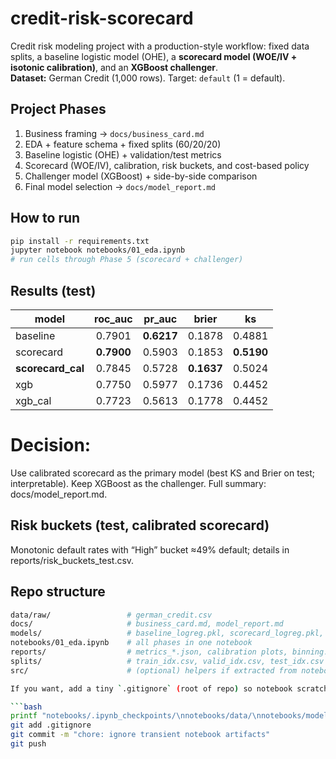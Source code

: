 # credit-risk-scorecard

Credit risk modeling project with a production-style workflow: fixed data splits, a baseline logistic model (OHE), a **scorecard model (WOE/IV + isotonic calibration)**, and an **XGBoost challenger**.  
**Dataset:** German Credit (1,000 rows). Target: `default` (1 = default).

## Project Phases
1. Business framing → `docs/business_card.md`  
2. EDA + feature schema + fixed splits (60/20/20)  
3. Baseline logistic (OHE) + validation/test metrics  
4. Scorecard (WOE/IV), calibration, risk buckets, and cost-based policy  
5. Challenger model (XGBoost) + side-by-side comparison  
6. Final model selection → `docs/model_report.md`

## How to run
```bash
pip install -r requirements.txt
jupyter notebook notebooks/01_eda.ipynb
# run cells through Phase 5 (scorecard + challenger)
```

## Results (test)
| model              |  roc\_auc  |   pr\_auc  |    brier   |     ks     |
| ------------------ | :--------: | :--------: | :--------: | :--------: |
| baseline           |   0.7901   | **0.6217** |   0.1878   |   0.4881   |
| scorecard          | **0.7900** |   0.5903   |   0.1853   | **0.5190** |
| **scorecard\_cal** |   0.7845   |   0.5728   | **0.1637** |   0.5024   |
| xgb                |   0.7750   |   0.5977   |   0.1736   |   0.4452   |
| xgb\_cal           |   0.7723   |   0.5613   |   0.1778   |   0.4452   |

# Decision: 
Use calibrated scorecard as the primary model (best KS and Brier on test; interpretable). Keep XGBoost as the challenger.
Full summary: docs/model_report.md.

## Risk buckets (test, calibrated scorecard)
Monotonic default rates with “High” bucket ≈49% default; details in reports/risk_buckets_test.csv.

## Repo structure
```bash
data/raw/                 # german_credit.csv
docs/                     # business_card.md, model_report.md
models/                   # baseline_logreg.pkl, scorecard_logreg.pkl, xgb_challenger.pkl
notebooks/01_eda.ipynb    # all phases in one notebook
reports/                  # metrics_*.json, calibration plots, binning.json, iv_table.csv, policy_*.json
splits/                   # train_idx.csv, valid_idx.csv, test_idx.csv
src/                      # (optional) helpers if extracted from notebook
```

```bash
If you want, add a tiny `.gitignore` (root of repo) so notebook scratch folders don’t get committed:

```bash
printf "notebooks/.ipynb_checkpoints/\nnotebooks/data/\nnotebooks/models/\nnotebooks/reports/\n" >> .gitignore
git add .gitignore
git commit -m "chore: ignore transient notebook artifacts"
git push
```